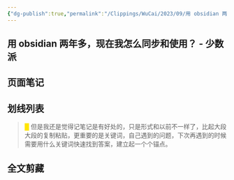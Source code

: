 ```yaml
---
{"dg-publish":true,"permalink":"/Clippings/WuCai/2023/09/用 obsidian 两年多现在我怎么同步和使用 - 少数派-20230915/"}
---
```



## 用 obsidian 两年多，现在我怎么同步和使用？ - 少数派 

## 页面笔记


## 划线列表
> <font color="#FFE500">█  </font>但是我还是觉得记笔记是有好处的，只是形式和以前不一样了，比起大段大段的复制粘贴，更重要的是关键词，自己遇到的问题，下次再遇到的时候需要用什么关键词快速找到答案，建立起一个个锚点。


## 全文剪藏

